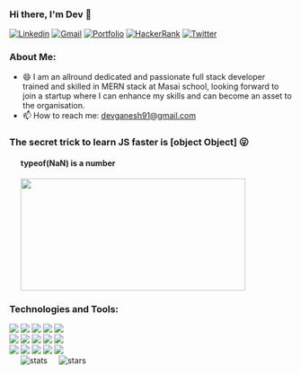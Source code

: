 ### Hi there, I'm Dev 👋

[![Linkedin](https://img.shields.io/badge/-LinkedIn-222222?style=flat-square&logo=Linkedin&logoColor=white&link=https://www.linkedin.com/in/sudiptoghosh99/)](https://www.linkedin.com/in/devganesh/) [![Gmail](https://img.shields.io/badge/-Gmail-222222?style=flat-square&logo=gmail&logoColor=white&link=https://stackoverflow.com/users/10780031/sudipto-ghosh)](mailto:devganesh91@gmail.com) [![Portfolio](https://img.shields.io/badge/-Portfolio-222222?style=flat-square&logo=pingup&logoColor=white&link=https://stackoverflow.com/users/10780031/sudipto-ghosh)](https://portfolio.devganesh.tech/) [![HackerRank](https://img.shields.io/badge/-HackerRank-222222?style=flat-square&logo=hackerrank&logoColor=white&link=https://keybase.io/sudiptog81)](https://www.hackerrank.com/devganesh91) [![Twitter](https://img.shields.io/badge/-Twitter-222222?style=flat-square&logo=twitter&logoColor=white&link=https://twitter.com/ScientificGhosh/)](https://twitter.com/DevGanesh10)

<h3>About Me:</h1>
<ul>
  <li>😄 I am an allround dedicated and passionate full stack developer trained and skilled in MERN stack at Masai school, looking forward to join a startup where I can enhance my skills and can become an asset to the organisation.</li>
  <li>📫 How to reach me: <a href="mailto:devganesh91@gmail.com">devganesh91@gmail.com</a></li>
</ul>

<h3>The secret trick to learn JS faster is [object Object] &#128540;</h3>
<div style="margin-left: 20px">
    <h4>typeof(NaN) is a number</h4> 
    <img src="https://i.kym-cdn.com/entries/icons/facebook/000/030/043/cover2.jpg" height="200px" width="400px">
</div>

<h3> Technologies and Tools: </h3>

<div>
  <img src="https://img.shields.io/badge/html5%20-%23E34F26.svg?&style=for-the-badge&logo=html5&logoColor=white"/>
  <img src="https://img.shields.io/badge/css3%20-%231572B6.svg?&style=for-the-badge&logo=css3&logoColor=white"/>
  <img src="https://img.shields.io/badge/javascript%20-%23323330.svg?&style=for-the-badge&logo=javascript&logoColor=%23F7DF1E"/>
  <img src="https://img.shields.io/badge/bootstrap%20-%23563D7C.svg?&style=for-the-badge&logo=bootstrap&logoColor=white"/>
  <img src="https://img.shields.io/badge/React.Js%20-%2320232a.svg?&style=for-the-badge&logo=react&logoColor=%2361DAFB"/>
  <br>
  <img src="https://img.shields.io/badge/redux%20-%23593d88.svg?&style=for-the-badge&logo=redux&logoColor=white"/>
  <img src="https://img.shields.io/badge/material%20ui%20-%230081CB.svg?&style=for-the-badge&logo=material-ui&logoColor=white"/>
  <img src="https://img.shields.io/badge/python%20-%2314354C.svg?&style=for-the-badge&logo=python&logoColor=white"/>
  <img src="https://img.shields.io/badge/flask%20-%23000.svg?&style=for-the-badge&logo=flask&logoColor=white"/>
  <img src="https://img.shields.io/badge/mysql-%2300f.svg?&style=for-the-badge&logo=mysql&logoColor=white"/>
  <br>
  <img src="https://img.shields.io/badge/GIT%20-%23cb3a37.svg?&style=for-the-badge&logo=git&logoColor=white"/>
  <img src="https://img.shields.io/badge/AWS%20-%23FF9900.svg?&style=for-the-badge&logo=amazon-aws&logoColor=white"/>
  <img src="https://img.shields.io/badge/Node.js%20-%339933.svg?&style=for-the-badge&logo=node.Js&logoColor=white"/>
  <img src="https://img.shields.io/badge/Flutter%20-%02569B.svg?&style=for-the-badge&logo=flutter&logoColor=white&color=blue"/>
  <img src="https://img.shields.io/badge/Angular9%20-%E23237.svg?&style=for-the-badge&logo=angularJS&logoColor=white&color=red"/>
</div>

<div align="center" style="display:flex;">
  <img src="https://github-readme-stats.vercel.app/api?username=devganesh1998&count_private=true&include_all_commits=true&show_icons=true&theme=radical" alt="stats" style="margin:0 20px;height:" />
  <img src="https://github-readme-stats.vercel.app/api/top-langs/?username=devganesh1998&theme=radical" alt="stars" />
</div>
